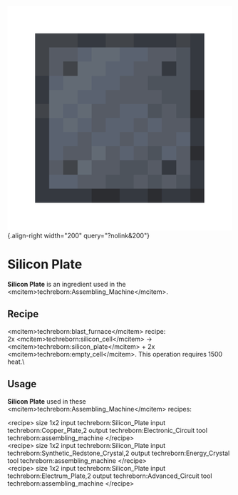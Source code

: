 ![Silicon Plate](/media/mods/techreborn/silicon_plate.png){.align-right width="200" query="?nolink&200"}

# Silicon Plate

**Silicon Plate** is an ingredient used in the \<mcitem\>techreborn:Assembling_Machine\</mcitem\>.

## Recipe

\<mcitem\>techreborn:blast_furnace\</mcitem\> recipe:\
2x \<mcitem\>techreborn:silicon_cell\</mcitem\> -\> \<mcitem\>techreborn:silicon_plate\</mcitem\> + 2x \<mcitem\>techreborn:empty_cell\</mcitem\>. This operation requires 1500 heat.\

## Usage

**Silicon Plate** used in these \<mcitem\>techreborn:Assembling_Machine\</mcitem\> recipes:

\<recipe\> size 1x2 input techreborn:Silicon_Plate input techreborn:Copper_Plate,2 output techreborn:Electronic_Circuit tool techreborn:assembling_machine \</recipe\>\
\<recipe\> size 1x2 input techreborn:Silicon_Plate input techreborn:Synthetic_Redstone_Crystal,2 output techreborn:Energy_Crystal tool techreborn:assembling_machine \</recipe\>\
\<recipe\> size 1x2 input techreborn:Silicon_Plate input techreborn:Electrum_Plate,2 output techreborn:Advanced_Circuit tool techreborn:assembling_machine \</recipe\>
